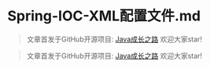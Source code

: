 # Spring-IOC-XML配置文件.md

> 文章首发于GitHub开源项目: [Java成长之路](https://github.com/shaoxiongdu/java-notes) 欢迎大家star!














> 文章首发于GitHub开源项目: [Java成长之路](https://github.com/shaoxiongdu/java-notes) 欢迎大家star!